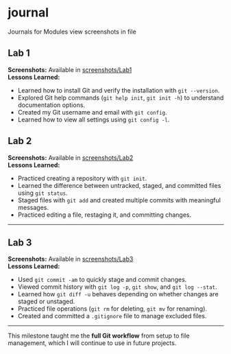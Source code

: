 # journal
Journals for Modules 
view screenshots in file

## Lab 1
**Screenshots:** Available in [screenshots/Lab1](./screenshots/Lab1)  
**Lessons Learned:**
- Learned how to install Git and verify the installation with `git --version`.
- Explored Git help commands (`git help init`, `git init -h`) to understand documentation options.
- Created my Git username and email with `git config`.
- Learned how to view all settings using `git config -l`.

## Lab 2
**Screenshots:** Available in [screenshots/Lab2](./screenshots/Lab2)  
**Lessons Learned:**
- Practiced creating a repository with `git init`.
- Learned the difference between untracked, staged, and committed files using `git status`.
- Staged files with `git add` and created multiple commits with meaningful messages.
- Practiced editing a file, restaging it, and committing changes.

---

## Lab 3
**Screenshots:** Available in [screenshots/Lab3](./screenshots/Lab3)  
**Lessons Learned:**
- Used `git commit -am` to quickly stage and commit changes.
- Viewed commit history with `git log -p`, `git show`, and `git log --stat`.
- Learned how `git diff -u` behaves depending on whether changes are staged or unstaged.
- Practiced file operations (`git rm` for deleting, `git mv` for renaming).
- Created and committed a `.gitignore` file to manage excluded files.

---

This milestone taught me the **full Git workflow** from setup to file management, which I will continue to use in future projects.

